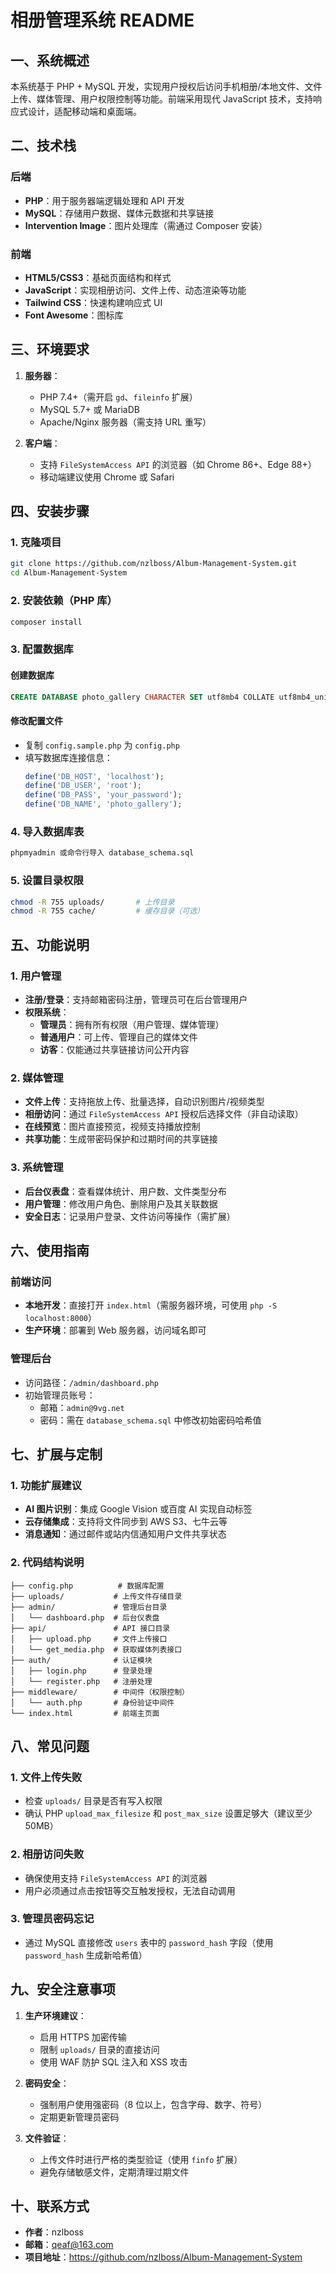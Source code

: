 # 相册管理系统 README


## 一、系统概述
本系统基于 PHP + MySQL 开发，实现用户授权后访问手机相册/本地文件、文件上传、媒体管理、用户权限控制等功能。前端采用现代 JavaScript 技术，支持响应式设计，适配移动端和桌面端。


## 二、技术栈
### 后端
- **PHP**：用于服务器端逻辑处理和 API 开发
- **MySQL**：存储用户数据、媒体元数据和共享链接
- **Intervention Image**：图片处理库（需通过 Composer 安装）

### 前端
- **HTML5/CSS3**：基础页面结构和样式
- **JavaScript**：实现相册访问、文件上传、动态渲染等功能
- **Tailwind CSS**：快速构建响应式 UI
- **Font Awesome**：图标库


## 三、环境要求
1. **服务器**：
   - PHP 7.4+（需开启 `gd`、`fileinfo` 扩展）
   - MySQL 5.7+ 或 MariaDB
   - Apache/Nginx 服务器（需支持 URL 重写）

2. **客户端**：
   - 支持 `FileSystemAccess API` 的浏览器（如 Chrome 86+、Edge 88+）
   - 移动端建议使用 Chrome 或 Safari


## 四、安装步骤

### 1. 克隆项目
```bash
git clone https://github.com/nzlboss/Album-Management-System.git
cd Album-Management-System
```

### 2. 安装依赖（PHP 库）
```bash
composer install
```

### 3. 配置数据库
#### 创建数据库
```sql
CREATE DATABASE photo_gallery CHARACTER SET utf8mb4 COLLATE utf8mb4_unicode_ci;
```

#### 修改配置文件
- 复制 `config.sample.php` 为 `config.php`
- 填写数据库连接信息：
  ```php
  define('DB_HOST', 'localhost');
  define('DB_USER', 'root');
  define('DB_PASS', 'your_password');
  define('DB_NAME', 'photo_gallery');
  ```

### 4. 导入数据库表
```sql
phpmyadmin 或命令行导入 database_schema.sql
```

### 5. 设置目录权限
```bash
chmod -R 755 uploads/       # 上传目录
chmod -R 755 cache/         # 缓存目录（可选）
```


## 五、功能说明

### 1. 用户管理
- **注册/登录**：支持邮箱密码注册，管理员可在后台管理用户
- **权限系统**：
  - **管理员**：拥有所有权限（用户管理、媒体管理）
  - **普通用户**：可上传、管理自己的媒体文件
  - **访客**：仅能通过共享链接访问公开内容

### 2. 媒体管理
- **文件上传**：支持拖放上传、批量选择，自动识别图片/视频类型
- **相册访问**：通过 `FileSystemAccess API` 授权后选择文件（非自动读取）
- **在线预览**：图片直接预览，视频支持播放控制
- **共享功能**：生成带密码保护和过期时间的共享链接

### 3. 系统管理
- **后台仪表盘**：查看媒体统计、用户数、文件类型分布
- **用户管理**：修改用户角色、删除用户及其关联数据
- **安全日志**：记录用户登录、文件访问等操作（需扩展）


## 六、使用指南

### 前端访问
- **本地开发**：直接打开 `index.html`（需服务器环境，可使用 `php -S localhost:8000`）
- **生产环境**：部署到 Web 服务器，访问域名即可

### 管理后台
- 访问路径：`/admin/dashboard.php`
- 初始管理员账号：
  - 邮箱：`admin@9vg.net`
  - 密码：需在 `database_schema.sql` 中修改初始密码哈希值


## 七、扩展与定制

### 1. 功能扩展建议
- **AI 图片识别**：集成 Google Vision 或百度 AI 实现自动标签
- **云存储集成**：支持将文件同步到 AWS S3、七牛云等
- **消息通知**：通过邮件或站内信通知用户文件共享状态

### 2. 代码结构说明
```
├── config.php          # 数据库配置
├── uploads/           # 上传文件存储目录
├── admin/             # 管理后台目录
│   └── dashboard.php  # 后台仪表盘
├── api/               # API 接口目录
│   ├── upload.php     # 文件上传接口
│   └── get_media.php  # 获取媒体列表接口
├── auth/              # 认证模块
│   ├── login.php      # 登录处理
│   └── register.php   # 注册处理
├── middleware/        # 中间件（权限控制）
│   └── auth.php       # 身份验证中间件
└── index.html         # 前端主页面
```


## 八、常见问题

### 1. 文件上传失败
- 检查 `uploads/` 目录是否有写入权限
- 确认 PHP `upload_max_filesize` 和 `post_max_size` 设置足够大（建议至少 50MB）

### 2. 相册访问失败
- 确保使用支持 `FileSystemAccess API` 的浏览器
- 用户必须通过点击按钮等交互触发授权，无法自动调用

### 3. 管理员密码忘记
- 通过 MySQL 直接修改 `users` 表中的 `password_hash` 字段（使用 `password_hash` 生成新哈希值）


## 九、安全注意事项
1. **生产环境建议**：
   - 启用 HTTPS 加密传输
   - 限制 `uploads/` 目录的直接访问
   - 使用 WAF 防护 SQL 注入和 XSS 攻击

2. **密码安全**：
   - 强制用户使用强密码（8 位以上，包含字母、数字、符号）
   - 定期更新管理员密码

3. **文件验证**：
   - 上传文件时进行严格的类型验证（使用 `finfo` 扩展）
   - 避免存储敏感文件，定期清理过期文件


## 十、联系方式
- **作者**：nzlboss
- **邮箱**：qeaf@163.com
- **项目地址**：https://github.com/nzlboss/Album-Management-System
